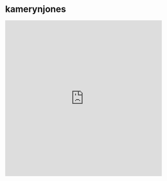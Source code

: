 # kamerynjones
<iframe width='100%' height='500px' frameBorder='0' src='https://a.tiles.mapbox.com/v4/kamerynjones.l0f5k5c5/attribution,zoompan,zoomwheel,geocoder,share.html?access_token=pk.eyJ1Ijoia2FtZXJ5bmpvbmVzIiwiYSI6InpfNFZOelkifQ.fcNi_JuevqRU_2TA2DHcVA'></iframe>
